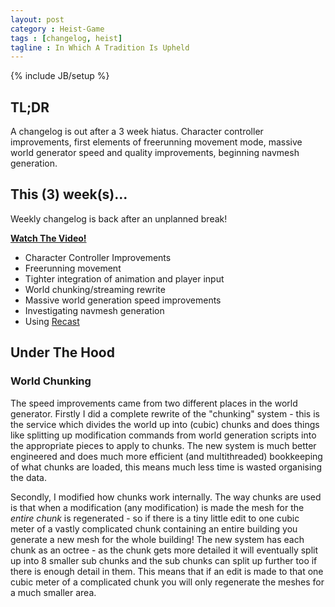 ```yaml
---
layout: post
category : Heist-Game
tags : [changelog, heist]
tagline : In Which A Tradition Is Upheld
---
```

{% include JB/setup %}


## TL;DR

A changelog is out after a 3 week hiatus. Character controller improvements, first elements of freerunning movement mode, massive world generator speed and quality improvements, beginning navmesh generation.

## This (3) week(s)...

Weekly changelog is back after an unplanned break!

[**Watch The Video!**](https://www.youtube.com/watch?v=GYD3B0nVWyw)

- Character Controller Improvements
- Freerunning movement
- Tighter integration of animation and player input
- World chunking/streaming rewrite
- Massive world generation speed improvements
- Investigating navmesh generation
- Using [Recast](https://github.com/memononen/recastnavigation)

## Under The Hood

### World Chunking

The speed improvements came from two different places in the world generator. Firstly I did a complete rewrite of the "chunking" system - this is the service which divides the world up into (cubic) chunks and does things like splitting up modification commands from world generation scripts into the appropriate pieces to apply to chunks. The new system is much better engineered and does much more efficient (and multithreaded) bookkeeping of what chunks are loaded, this means much less time is wasted organising the data.

Secondly, I modified how chunks work internally. The way chunks are used is that when a modification (any modification) is made the mesh for the *entire chunk* is regenerated - so if there is a tiny little edit to one cubic meter of a vastly complicated chunk containing an entire building you generate a new mesh for the whole building! The new system has each chunk as an octree - as the chunk gets more detailed it will eventually split up into 8 smaller sub chunks and the sub chunks can split up further too if there is enough detail in them. This means that if an edit is made to that one cubic meter of a complicated chunk you will only regenerate the meshes for a much smaller area.